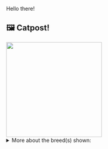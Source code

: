 Hello there!



## 🖼️ Catpost!

<sub>
    <img src="https://cdn2.thecatapi.com/images/CrZtoDsgj.jpg" height="256">
</sub>


<details>
<summary>More about the breed(s) shown:</summary>

Breed: Japanese Bobtail

Description: The Japanese Bobtail is an active, sweet, loving and highly intelligent breed. They love to be with people and play seemingly endlessly. They learn their name and respond to it. They bring toys to people and play fetch with a favorite toy for hours. Bobtails are social and are at their best when in the company of people. They take over the house and are not intimidated. If a dog is in the house, Bobtails assume Bobtails are in charge.

Links:
<ul>
  <li>CFA http://cfa.org/Breeds/BreedsCJ/JapaneseBobtail.aspx</li>
  <li>Wikipedia https://en.wikipedia.org/wiki/Japanese_Bobtail</li>
</ul> 

</details>
